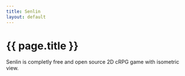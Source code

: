 ```yaml
---
title: Senlin
layout: default
---
```


# {{ page.title }}

Senlin is completly free and open source 2D cRPG game with isometric view.

<!--
You can use HTML elements in Markdown, such as the comment element, and they won't be affected by a markdown parser. However, if you create an HTML element in your markdown file, you cannot use markdown syntax within that element's contents.
-->
